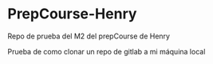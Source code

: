 # PrepCourse-Henry
Repo de prueba del M2 del prepCourse de Henry

Prueba de como clonar un repo de gitlab a mi máquina local
